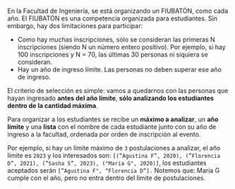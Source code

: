 En la Facultad de Ingeniería, se está organizando un FIUBATÓN, como cada año. El FIUBATÓN es una competencia organizada para estudiantes.
Sin embargo, hay dos limitaciones para participar:

- Como hay muchas inscripciones, sólo se consideran las primeras N inscripciones (siendo N un número entero positivo). Por ejemplo, si hay 100 inscripciones y N = 70, las últimas 30 personas ni siquiera se consideran.
- Hay un año de ingreso límite. Las personas no deben superar ese año de ingreso.

El criterio de selección es simple: vamos a quedarnos con las personas que hayan ingresado **antes del año límite**, **sólo analizando los estudiantes dentro de la cantidad máxima**.

Para organizar a los estudiantes se recibe un **máximo a analizar**, un **año límite** y una **lista** con el nombre de cada estudiante junto con su año de ingreso a la facultad, ordenada por orden de inscripción al evento.

Por ejemplo, si hay un límite máximo de `3` postulaciones a analizar, el año límite es `2023` y los interesados son:
`[(”Agustina F”, 2020), (”Florencia D”, 2021), (”Sasha S”, 2023), ("Maria G", 2020)]`,
los estudiantes aceptados serán `[”Agustina F", “Florencia D”].`
Notemos que: María G cumple con el año, pero no entra dentro del límite de postulaciones.